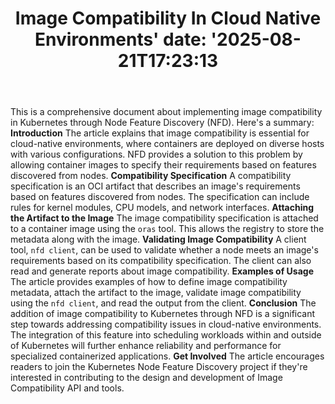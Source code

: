 ﻿---
title: "Image Compatibility In Cloud Native Environments'
date: '2025-08-21T17:23:13"
category: "Markets"
summary: ""
slug: "image compatibility in cloud native environments"
source_urls:
  - "https://kubernetes.io/blog/2025/06/25/image-compatibility-in-cloud-native-environments/"
seo:
  title: "Image Compatibility In Cloud Native Environments | Hash n Hedge'
  description: '"
  keywords: ["news", "markets", "brief"]
---
This is a comprehensive document about implementing image compatibility in Kubernetes through Node Feature Discovery (NFD). Here's a summary:  **Introduction**  The article explains that image compatibility is essential for cloud-native environments, where containers are deployed on diverse hosts with various configurations. NFD provides a solution to this problem by allowing container images to specify their requirements based on features discovered from nodes.  **Compatibility Specification**  A compatibility specification is an OCI artifact that describes an image's requirements based on features discovered from nodes. The specification can include rules for kernel modules, CPU models, and network interfaces.  **Attaching the Artifact to the Image**  The image compatibility specification is attached to a container image using the `oras` tool. This allows the registry to store the metadata along with the image.  **Validating Image Compatibility**  A client tool, `nfd client`, can be used to validate whether a node meets an image's requirements based on its compatibility specification. The client can also read and generate reports about image compatibility.  **Examples of Usage**  The article provides examples of how to define image compatibility metadata, attach the artifact to the image, validate image compatibility using the `nfd client`, and read the output from the client.  **Conclusion**  The addition of image compatibility to Kubernetes through NFD is a significant step towards addressing compatibility issues in cloud-native environments. The integration of this feature into scheduling workloads within and outside of Kubernetes will further enhance reliability and performance for specialized containerized applications.  **Get Involved**  The article encourages readers to join the Kubernetes Node Feature Discovery project if they're interested in contributing to the design and development of Image Compatibility API and tools. 
